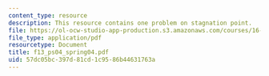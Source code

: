 ```yaml
---
content_type: resource
description: This resource contains one problem on stagnation point.
file: https://ol-ocw-studio-app-production.s3.amazonaws.com/courses/16-01-unified-engineering-i-ii-iii-iv-fall-2005-spring-2006/57dc05bc397d81cd1c9586b44631763a_f13_ps04_spring04.pdf
file_type: application/pdf
resourcetype: Document
title: f13_ps04_spring04.pdf
uid: 57dc05bc-397d-81cd-1c95-86b44631763a
---
```

